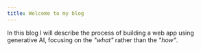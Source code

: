 ```yaml
---
title: Welcome to my blog
---
```


In this blog I will describe the process of building a web app using generative AI, focusing on the *"what"* rather than the *"how"*.

